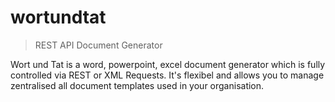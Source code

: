 # wortundtat

> REST API Document Generator

Wort und Tat is a word, powerpoint, excel document generator which is fully controlled via REST or XML Requests. It's flexibel and allows you to manage zentralised all
document templates used in your organisation. 

